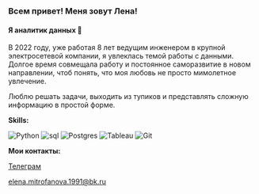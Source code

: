 ### Всем привет! Меня зовут Лена!
#### Я аналитик данных 👋

В 2022 году, уже работая 8 лет ведущим инженером в крупной электросетевой компании, я увлеклась темой работы с данными. 
Долгое время совмещала работу и постоянное саморазвитие в новом направлении, чтоб понять, что моя любовь не просто мимолетное увлечение.

Люблю решать задачи, выходить из тупиков и представлять сложную информацию в простой форме.

**Skills:**


![Python](https://img.shields.io/badge/python-3670A0?style=for-the-badge&logo=python&logoColor=ffdd54)
![sql](https://camo.githubusercontent.com/45a4b1915d1de09c0e186ca4b33894546b82f85ad8d35db96da78ae9d05b4a9a/687474703a2f2f696d672e736869656c64732e696f2f62616467652f2d53716c2d3039303930393f7374796c653d666f722d7468652d6261646765266c6f676f3d6d7973716c266c6f676f436f6c6f723d303036343838)
![Postgres](https://img.shields.io/badge/postgres-%23316192.svg?style=for-the-badge&logo=postgresql&logoColor=white)
![Tableau](https://img.shields.io/badge/Tableau-E97627?style=for-the-badge&logo=Tableau&logoColor=white)
![Git](https://img.shields.io/badge/git-%23F05033.svg?style=for-the-badge&logo=git&logoColor=white)


**Мои контакты:**

[Телеграм](https://t.me/LenaMitrofanov)

elena.mitrofanova.1991@bk.ru
